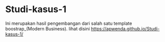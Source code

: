 # Studi-kasus-1
Ini merupakan hasil pengembangan dari salah satu template boostrap_(Modern Business).
lihat disini https://apwenda.github.io/Studi-kasus-1/
